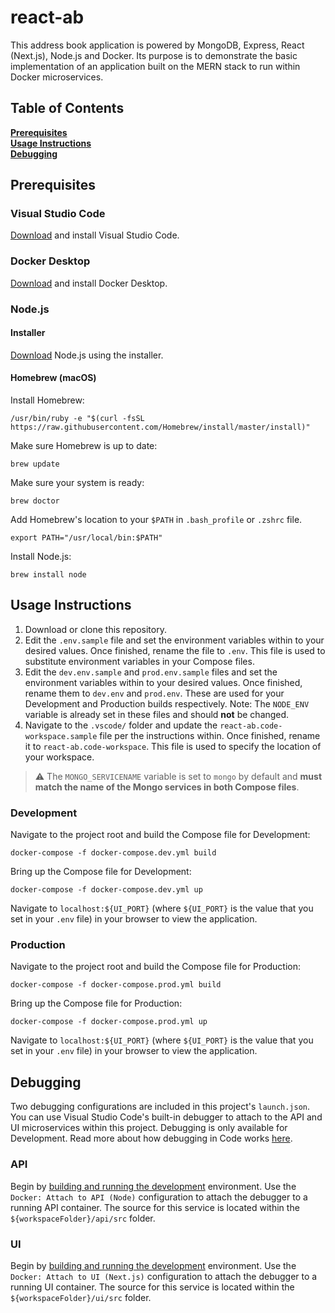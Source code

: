 
# react-ab

This address book application is powered by MongoDB, Express, React (Next.js), Node.js and Docker. Its purpose is to demonstrate the basic implementation of an application built on the MERN stack to run within Docker microservices.

## Table of Contents

**[Prerequisites](#prerequisites)**<br>
**[Usage Instructions](#usage-instructions)**<br>
**[Debugging](#debugging)**<br>

## Prerequisites

### Visual Studio Code

[Download](https://code.visualstudio.com/download) and install Visual Studio Code.

### Docker Desktop

[Download](https://www.docker.com/products/docker-desktop) and install Docker Desktop.

### Node.js

#### Installer

[Download](https://nodejs.org/) Node.js using the installer.

#### Homebrew (macOS)

Install Homebrew:

```console
/usr/bin/ruby -e "$(curl -fsSL https://raw.githubusercontent.com/Homebrew/install/master/install)"
```

Make sure Homebrew is up to date:

```console
brew update
```

Make sure your system is ready:

```console
brew doctor
```

Add Homebrew's location to your `$PATH` in `.bash_profile` or `.zshrc` file.

```console
export PATH="/usr/local/bin:$PATH"
```

Install Node.js:

```console
brew install node
```

## Usage Instructions

1. Download or clone this repository.
2. Edit the `.env.sample` file and set the environment variables within to your desired values. Once finished, rename the file to `.env`. This file is used to substitute environment variables in your Compose files.
3. Edit the `dev.env.sample` and `prod.env.sample` files and set the environment variables within to your desired values. Once finished, rename them to `dev.env` and `prod.env`. These are used for your Development and Production builds respectively. Note: The `NODE_ENV` variable is already set in these files and should **not** be changed.
4. Navigate to the `.vscode/` folder and update the `react-ab.code-workspace.sample` file per the instructions within. Once finished, rename it to `react-ab.code-workspace`. This file is used to specify the location of your workspace.

> :warning: The `MONGO_SERVICENAME` variable is set to `mongo` by default and **must match the name of the Mongo services in both Compose files**.

### Development

Navigate to the project root and build the Compose file for Development:

```console
docker-compose -f docker-compose.dev.yml build
```

Bring up the Compose file for Development:

```console
docker-compose -f docker-compose.dev.yml up
```

Navigate to `localhost:${UI_PORT}` (where `${UI_PORT}` is the value that you set in your `.env` file) in your browser to view the application.

### Production

Navigate to the project root and build the Compose file for Production:

```console
docker-compose -f docker-compose.prod.yml build
```

Bring up the Compose file for Production:

```console
docker-compose -f docker-compose.prod.yml up
```

Navigate to `localhost:${UI_PORT}` (where `${UI_PORT}` is the value that you set in your `.env` file) in your browser to view the application.

## Debugging

Two debugging configurations are included in this project's `launch.json`. You can use Visual Studio Code's built-in debugger to attach to the API and UI microservices within this project. Debugging is only available for Development. Read more about how debugging in Code works [here](https://code.visualstudio.com/docs/editor/debugging).

### API

Begin by [building and running the development](#development) environment. Use the `Docker: Attach to API (Node)` configuration to attach the debugger to a running API container. The source for this service is located within the `${workspaceFolder}/api/src` folder.

### UI

Begin by [building and running the development](#development) environment. Use the `Docker: Attach to UI (Next.js)` configuration to attach the debugger to a running UI container. The source for this service is located within the `${workspaceFolder}/ui/src` folder.
